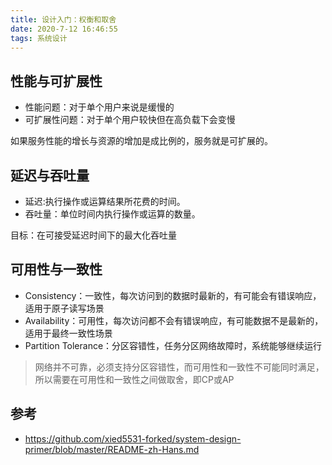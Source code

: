```yaml
---
title: 设计入门：权衡和取舍
date: 2020-7-12 16:46:55
tags: 系统设计
---
```


## 性能与可扩展性

- 性能问题：对于单个用户来说是缓慢的
- 可扩展性问题：对于单个用户较快但在高负载下会变慢

如果服务性能的增长与资源的增加是成比例的，服务就是可扩展的。

## 延迟与吞吐量

- 延迟:执行操作或运算结果所花费的时间。
- 吞吐量：单位时间内执行操作或运算的数量。

目标：在可接受延迟时间下的最大化吞吐量

## 可用性与一致性

- Consistency：一致性，每次访问到的数据时最新的，有可能会有错误响应，适用于原子读写场景
- Availability：可用性，每次访问都不会有错误响应，有可能数据不是最新的，适用于最终一致性场景
- Partition Tolerance：分区容错性，任务分区网络故障时，系统能够继续运行

> 网络并不可靠，必须支持分区容错性，而可用性和一致性不可能同时满足，所以需要在可用性和一致性之间做取舍，即CP或AP

## 参考

- https://github.com/xied5531-forked/system-design-primer/blob/master/README-zh-Hans.md
